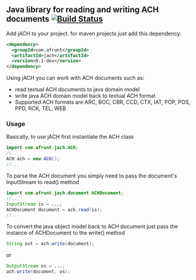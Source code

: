## Java library for reading and writing ACH documents [![Build Status](https://travis-ci.org/afrunt/jach.svg?branch=master)](https://travis-ci.org/afrunt/jach)
Add jACH to your project. for maven projects just add this dependency:
```xml
<dependency>
  <groupId>com.afrunt</groupId>
  <artifactId>jach</artifactId>
  <version>0.1-dev</version>
</dependency>
```
Using jACH you can work with ACH documents such as:
  * read textual ACH documents to java domain model
  * write java ACH domain model back to textual ACH format
  * Supported ACH formats are ARC, BOC, CBR, CCD, CTX, IAT, POP, POS, PPD, RCK, TEL, WEB
  
### Usage
Basically, to use jACH first instantiate the ACH class
```java
import com.afrunt.jach.ACH;
//...
ACH ach = new ACH();
//...
```
To parse the ACH document you simply need to pass the document's InputStream to read() method
```java
import com.afrunt.jach.document.ACHDocument;
//...
InputStream is = ...;
ACHDocument document = ach.read(is);
//...
```
To convert the java object model back to ACH document just pass the instance of ACHDocument to the write() method
```java
String out = ach.write(document);
```
or 
```java
OutputStream os = ...;
ach.write(document, os);
```
